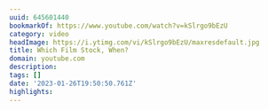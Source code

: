 ```yaml
---
uuid: 645601440
bookmarkOf: https://www.youtube.com/watch?v=kSlrgo9bEzU
category: video
headImage: https://i.ytimg.com/vi/kSlrgo9bEzU/maxresdefault.jpg
title: Which Film Stock, When?
domain: youtube.com
description: 
tags: []
date: '2023-01-26T19:50:50.761Z'
highlights: 
---
```



